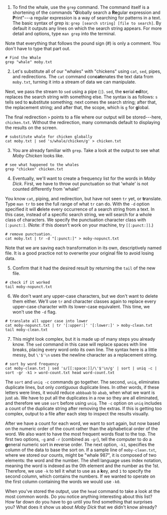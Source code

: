 1. To find the whale, use the `grep` command. The command itself is a
shortening of the commands "**G**lobally search a **Re**gular expression and
**P**rint"---a regular expression is a way of searching for patterns in a
text.  The basic syntax of grep is: `grep [search string] [file to search]`.
By default it outputs any lines on which the search string appears. For more
detail and options, type `man grep` into the terminal.

Note that everything that follows the pound sign (#) is only a comment. You
don't have to type that part out.

```
# Find the Whale
grep "whale" moby.txt
```

2. Let's substitute all of our "whales" with "chickens" using `cat`, `sed`,
pipes, and redirections. The `cat` command con**cat**enates the text data from
`moby.txt`, turning it into a stream of data we can manipulate.

Next, we pass the stream to `sed` using a pipe (`|`). `sed`, the **s**erial
**ed**itor, replaces the search string with something else. The syntax is as
follows: `s` tells sed to **s**ubstitute something; next comes the search
string; after that, the replacement string; and after that, the scope, which
is `g` for **g**lobal.

The final redirection `>` points to a file where our output will be
stored---here, `chicken.txt`. Without the redirection, many commands default to
displaying the results on the screen.

```
# substitute whale for chicken globally
cat moby.txt | sed 's/whale/chicken/g' > chicken.txt
```

3. You are already familiar with `grep`. Take a look at the output to see what
*Moby Chicken* looks like.

```
# see what happened to the whales
grep "chicken" chicken.txt
```

4. Eventually, we'll want to create a frequency list for the words in *Moby
Dick*. First, we have to throw out punctuation so that 'whale' is not counted
differently from 'whale!'

You know `cat`, piping, and redirection, but have not seen `tr` yet, or
**tr**anslate. Type `man tr` to see the full range of what `tr` can do. With
the `-d` option specified it will **d**elete every occurrence of a search
string from a text. In this case, instead of a specific search string, we will
search for a whole class of characters. We specify the punctuation character
class with `[:punct:]`. (Note: if this doesn't work on your machine, try
`[[:punct:]]`.)

```
# remove punctuation.
cat moby.txt | tr -d "[:punct:]" > moby-nopunct.txt
```

Note that we are saving each transformation in its own, descriptively named
file. It is a good practice not to overwrite your original file to avoid losing
data.

5. Confirm that it had the desired result by returning the `tail` of the new
file.

```
# check if it worked
tail moby-nopunct.txt
```

6. We don't want any upper-case characters, but we don't want to delete them
either. We'll use `tr` and character classes again to replace every upper-case
character with its lower-case equivalent. This time, we won't use the `-d`
flag.

```
# translate all upper case into lower
cat moby-nopunct.txt | tr '[:upper:]' '[:lower:]' > moby-clean.txt
tail moby-clean.txt
```

7. This might look complex, but it is made up of many steps you already know.
The `sed` command in this case will replace spaces with line breaks, placing
every word onto its own line. The syntax here is a little messy, but `\'$'\n`
uses the newline character as a replacement string.

```
# sort by word frequency
cat moby-clean.txt | sed 's/[[:space:]]/\'$'\n/g' | sort | uniq -c | sort -gr -k1 > word-count.txt head word-count.txt
```

The `sort` and `uniq -c` commands go together. The second, `uniq`, eliminates
duplicate lines, but only *contiguous* duplicate lines. In other words, if
these letters were lines, it would reduce `abbbaab` to `abab`, when what we
want is just `ab`. We have to put all the duplicates in a row so they are all
eliminated, and therefore we use `sort` before using `uniq`. The `-c` option on
`uniq` includes a count of the duplicate string after removing the extras. If
this is getting too complex, output to a file after each step to inspect the
results visually.

After we have a count for each word, we want to sort again, but now based on
the numeric order of the count rather than the alphabetical order of the word.
We also want to have the most frequent words float to the top. The first two
options, `-g` and `-r` (combined as `-gr`), tell the computer to do a
**g**eneral numeric sort in **r**everse order. The next option, `-k1`,
specifies the column of the data to base the sort on. If a sample line of
`moby-clean.txt`, where we stored our counts, might be "whale 987", it is
composed of two elements: the word and the number. The shell language uses
index notation, meaning the word is indexed as the 0th element and the number
as the 1st. Therefore, we use `-k` to tell it what to use as a **k**ey, and `1`
to specify the second column, which contains the numbers. If we wanted to
operate on the first column containing the words we would use `-k0`.

When you've stored the output, use the `head` command to take a look at the
most common words. Do you notice anything interesting about this list?  How
far down do you have to go until you find something that surprises you? What
does it show us about *Moby Dick* that we didn't know already?
